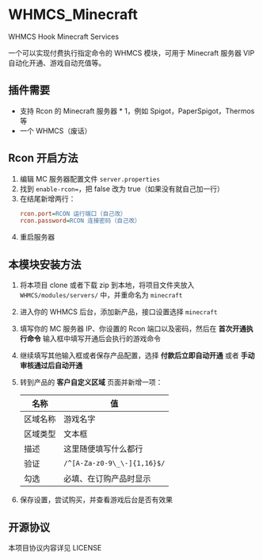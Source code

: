 # WHMCS_Minecraft
WHMCS Hook Minecraft Services

一个可以实现付费执行指定命令的 WHMCS 模块，可用于 Minecraft 服务器 VIP 自动化开通、游戏自动充值等。

## 插件需要
- 支持 Rcon 的 Minecraft 服务器 * 1，例如 Spigot，PaperSpigot，Thermos 等
- 一个 WHMCS（废话）

## Rcon 开启方法
1. 编辑 MC 服务器配置文件 `server.properties`
2. 找到 `enable-rcon=`，把 false 改为 true（如果没有就自己加一行）
3. 在结尾新增两行：
   ```ini
   rcon.port=RCON 运行端口（自己改）
   rcon.password=RCON 连接密码（自己改）
   ```
4. 重启服务器

## 本模块安装方法

1. 将本项目 clone 或者下载 zip 到本地，将项目文件夹放入 `WHMCS/modules/servers/` 中，并重命名为 `minecraft`
2. 进入你的 WHMCS 后台，添加新产品，接口设置选择 `minecraft`
3. 填写你的 MC 服务器 IP、你设置的 Rcon 端口以及密码，然后在 __首次开通执行命令__ 输入框中填写开通后会执行的游戏命令
4. 继续填写其他输入框或者保存产品配置，选择 __付款后立即自动开通__ 或者 __手动审核通过后自动开通__
5. 转到产品的 __客户自定义区域__ 页面并新增一项：

   | 名称 | 值 |
   | ---- | --- |
   | 区域名称 | 游戏名字 |
   | 区域类型 | 文本框 |
   | 描述 | 这里随便填写什么都行 |
   | 验证 | `/^[A-Za-z0-9\_\-]{1,16}$/` |
   | 勾选 | 必填、在订购产品时显示 |

6. 保存设置，尝试购买，并查看游戏后台是否有效果

## 开源协议
本项目协议内容详见 LICENSE
